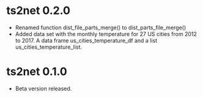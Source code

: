 
# ts2net 0.2.0

* Renamed function dist_file_parts_merge() to dist_parts_file_merge()
* Added data set with the monthly temperature for 27 US cities from 2012 to 2017. A data frame us_cities_temperature_df and a list us_cities_temperature_list.

# ts2net 0.1.0

* Beta version released.
